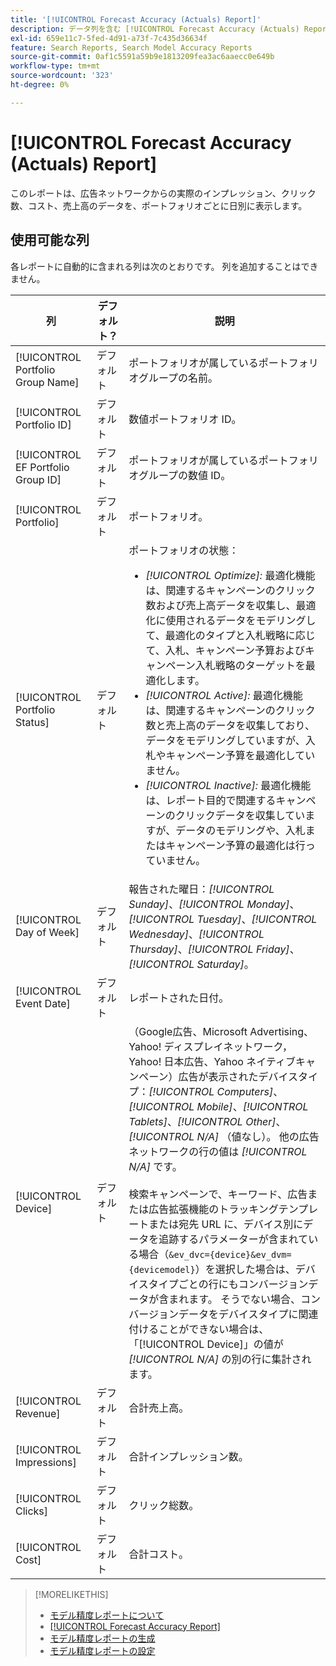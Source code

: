 ```yaml
---
title: '[!UICONTROL Forecast Accuracy (Actuals) Report]'
description: データ列を含む [!UICONTROL Forecast Accuracy (Actuals) Report] について説明します。
exl-id: 659e11c7-5fed-4d91-a73f-7c435d36634f
feature: Search Reports, Search Model Accuracy Reports
source-git-commit: 0af1c5591a59b9e1813209fea3ac6aaecc0e649b
workflow-type: tm+mt
source-wordcount: '323'
ht-degree: 0%

---
```


# [!UICONTROL Forecast Accuracy (Actuals) Report]

このレポートは、広告ネットワークからの実際のインプレッション、クリック数、コスト、売上高のデータを、ポートフォリオごとに日別に表示します。

## 使用可能な列

各レポートに自動的に含まれる列は次のとおりです。 列を追加することはできません。

| 列 | デフォルト？ | 説明 |
|----|----|----|
| [!UICONTROL Portfolio Group Name] | デフォルト | ポートフォリオが属しているポートフォリオグループの名前。 |
| [!UICONTROL Portfolio ID] | デフォルト | 数値ポートフォリオ ID。 |
| [!UICONTROL EF Portfolio Group ID] | デフォルト | ポートフォリオが属しているポートフォリオグループの数値 ID。 |
| [!UICONTROL Portfolio] | デフォルト | ポートフォリオ。 |
| [!UICONTROL Portfolio Status] | デフォルト | ポートフォリオの状態：<ul><li><i>[!UICONTROL Optimize]:</i> 最適化機能は、関連するキャンペーンのクリック数および売上高データを収集し、最適化に使用されるデータをモデリングして、最適化のタイプと入札戦略に応じて、入札、キャンペーン予算およびキャンペーン入札戦略のターゲットを最適化します。</li><li><i>[!UICONTROL Active]:</i> 最適化機能は、関連するキャンペーンのクリック数と売上高のデータを収集しており、データをモデリングしていますが、入札やキャンペーン予算を最適化していません。</li><li><i>[!UICONTROL Inactive]:</i> 最適化機能は、レポート目的で関連するキャンペーンのクリックデータを収集していますが、データのモデリングや、入札またはキャンペーン予算の最適化は行っていません。 |
| [!UICONTROL Day of Week] | デフォルト | 報告された曜日：<i>[!UICONTROL Sunday]</i>、<i>[!UICONTROL Monday]</i>、<i>[!UICONTROL Tuesday]</i>、<i>[!UICONTROL Wednesday]</i>、<i>[!UICONTROL Thursday]</i>、<i>[!UICONTROL Friday]</i>、<i>[!UICONTROL Saturday]</i>。 |
| [!UICONTROL Event Date] | デフォルト | レポートされた日付。 |
| [!UICONTROL Device] | デフォルト | （Google広告、Microsoft Advertising、Yahoo! ディスプレイネットワーク，Yahoo! 日本広告、Yahoo ネイティブキャンペーン）広告が表示されたデバイスタイプ：<i>[!UICONTROL Computers]</i>、<i>[!UICONTROL Mobile]</i>、<i>[!UICONTROL Tablets]</i>、<i>[!UICONTROL Other]</i>、<i>[!UICONTROL N/A]</i> （値なし）。 他の広告ネットワークの行の値は <i>[!UICONTROL N/A]</i> です。<br><br> 検索キャンペーンで、キーワード、広告または広告拡張機能のトラッキングテンプレートまたは宛先 URL に、デバイス別にデータを追跡するパラメーターが含まれている場合（<code>&amp;ev_dvc={device}&amp;ev_dvm={devicemodel}</code>）を選択した場合は、デバイスタイプごとの行にもコンバージョンデータが含まれます。 そうでない場合、コンバージョンデータをデバイスタイプに関連付けることができない場合は、「[!UICONTROL Device]」の値が <i>[!UICONTROL N/A]</i> の別の行に集計されます。 |
| [!UICONTROL Revenue] | デフォルト | 合計売上高。 |
| [!UICONTROL Impressions] | デフォルト | 合計インプレッション数。 |
| [!UICONTROL Clicks] | デフォルト | クリック総数。 |
| [!UICONTROL Cost] | デフォルト | 合計コスト。 |

>[!MORELIKETHIS]
>
>* [ モデル精度レポートについて ](/help/search-social-commerce/reports/management/model-accuracy/model-accuracy-report-about.md)
>* [[!UICONTROL Forecast Accuracy Report]](forecast-accuracy-report.md)
>* [ モデル精度レポートの生成 ](model-accuracy-report-generate.md)
>* [ モデル精度レポートの設定 ](/help/search-social-commerce/reports/management/model-accuracy/model-accuracy-report-settings.md)
